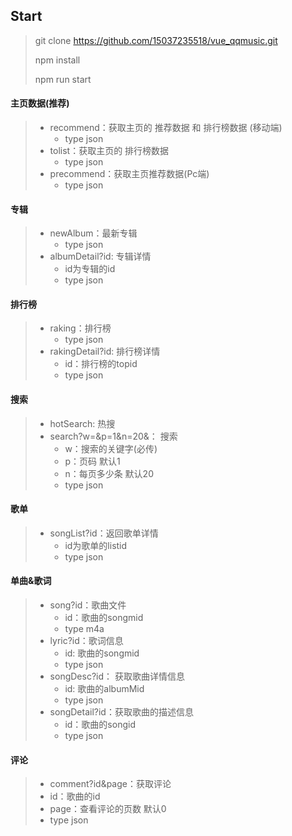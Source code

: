 ## Start
> git clone https://github.com/15037235518/vue_qqmusic.git
>
> npm install 
>
> npm run start


#### 主页数据(推荐)

> + recommend：获取主页的  推荐数据 和 排行榜数据 (移动端)
>   + type json
> + tolist：获取主页的  排行榜数据 
>   + type json
> + precommend：获取主页推荐数据(Pc端)
>   + type json

#### 专辑

> + newAlbum：最新专辑
>   + type json
> + albumDetail?id: 专辑详情  
>   + id为专辑的id
>   + type json

#### 排行榜

> + raking：排行榜
>   + type json
> + rakingDetail?id: 排行榜详情  
>   +  id：排行榜的topid
>   + type json

#### 搜索

> + hotSearch: 热搜
> + search?w=&p=1&n=20&： 搜索   
>   + w：搜索的关键字(必传)
>   + p：页码 默认1  
>   + n：每页多少条 默认20
>   + type json

#### 歌单

> + songList?id：返回歌单详情  
>   + id为歌单的listid
>   + type json

#### 单曲&歌词

> + song?id：歌曲文件	
>   + id：歌曲的songmid    	
>   + type m4a
> + lyric?id：歌词信息
>   + id: 歌曲的songmid
>   + type json
> + songDesc?id： 获取歌曲详情信息
>   + id: 歌曲的albumMid 
>   + type json
> + songDetail?id：获取歌曲的描述信息
>   + id：歌曲的songid
>   + type json   
#### 评论
> + comment?id&page：获取评论
>  + id：歌曲的id
>  + page：查看评论的页数 默认0
>  + type json
